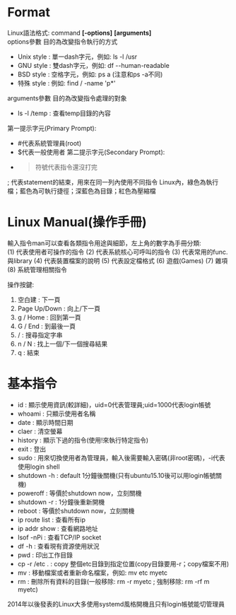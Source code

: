# Format
Linux語法格式: command **[-options]** **[arguments]**  
options參數 目的為改變指令執行的方式
  -   Unix style : 單一dash字元，例如: ls -l /usr
  -   GNU style : 雙dash字元，例如: df --human-readable
  -   BSD style : 空格字元，例如: ps a (注意和ps -a不同)
  -   特殊 style : 例如: find / -name 'p*'

arguments參數 目的為改變指令處理的對象
  - ls -l /temp : 查看temp目錄的內容

第一提示字元(Primary Prompt):  
  - #代表系統管理員(root)
  - $代表一般使用者
第二提示字元(Secondary Prompt):
  - > 符號代表指令還沒打完

; 代表statement的結束，用來在同一列內使用不同指令
Linux內，綠色為執行檔；藍色為可執行捷徑；深藍色為目錄；紅色為壓縮檔

# Linux Manual(操作手冊)
輸入指令man可以查看各類指令用途與細節，左上角的數字為手冊分類:  
(1) 代表使用者可操作的指令
(2) 代表系統核心可呼叫的指令
(3) 代表常用的func.與library
(4) 代表裝置檔案的說明
(5) 代表設定檔格式
(6) 遊戲(Games)
(7) 雜項
(8) 系統管理相關指令

操作按鍵:  
1. 空白建 : 下一頁
2. Page Up/Down : 向上/下一頁
3. g / Home : 回到第一頁
4. G / End : 到最後一頁
5. / : 搜尋指定字串
6. n / N : 找上一個/下一個搜尋結果
7. q : 結束

# 基本指令
- id : 顯示使用資訊(較詳細)，uid=0代表管理員;uid=1000代表login帳號
- whoami : 只顯示使用者名稱
- date : 顯示時間日期
- claer : 清空螢幕
- history : 顯示下過的指令(使用!<command number>來執行特定指令)
- exit : 登出
- sudo : 用來切換使用者為管理員，輸入後需要輸入密碼(非root密碼)，-i代表使用login shell
- shutdown -h : default 1分鐘後關機(只有ubuntu15.10後可以用login帳號關機)
- poweroff : 等價於shutdown now，立刻關機
- shutdown -r : 1分鐘後重新開機
- reboot : 等價於shutdown now，立刻關機
- ip route list : 查看所有ip
- ip addr show : 查看網路地址
- lsof -nPi : 查看TCP/IP socket
- df -h : 查看現有資源使用狀況
- pwd : 印出工作目錄
- cp -r /etc . : copy 整個etc目錄到指定位置(copy目錄要用-r；copy檔案不用)
- mv : 移動檔案或者重新命名檔案，例如: mv etc myetc
- rm : 刪除所有資料的目錄(一般移除: rm -r myetc ; 強制移除: rm -rf m myetc) 

2014年以後發表的Linux大多使用systemd風格開機且只有login帳號能切管理員


